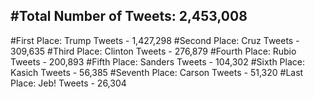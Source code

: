 #Total Number of Tweets: 2,453,008 
---
#First Place: Trump Tweets - 1,427,298
#Second Place: Cruz Tweets - 309,635
#Third Place: Clinton Tweets - 276,879
#Fourth Place: Rubio Tweets - 200,893
#Fifth Place: Sanders Tweets - 104,302
#Sixth Place: Kasich Tweets - 56,385
#Seventh Place: Carson Tweets - 51,320
#Last Place: Jeb! Tweets - 26,304
